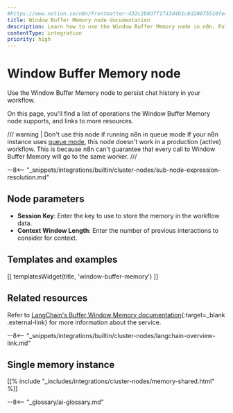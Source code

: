 ```yaml
---
#https://www.notion.so/n8n/Frontmatter-432c2b8dff1f43d4b1c8d20075510fe4
title: Window Buffer Memory node documentation
description: Learn how to use the Window Buffer Memory node in n8n. Follow technical documentation to integrate Window Buffer Memory node into your workflows.
contentType: integration
priority: high
---
```


# Window Buffer Memory node

Use the Window Buffer Memory node to persist chat history in your workflow.

On this page, you'll find a list of operations the Window Buffer Memory node supports, and links to more resources.

/// warning | Don't use this node if running n8n in queue mode
If your n8n instance uses [queue mode](/hosting/scaling/queue-mode/), this node doesn't work in a production (active) workflow. This is because n8n can't guarantee that every call to Window Buffer Memory will go to the same worker.
///

--8<-- "_snippets/integrations/builtin/cluster-nodes/sub-node-expression-resolution.md"

## Node parameters

-   **Session Key**: Enter the key to use to store the memory in the workflow data.
-   **Context Window Length**: Enter the number of previous interactions to consider for context.

## Templates and examples

<!-- see https://www.notion.so/n8n/Pull-in-templates-for-the-integrations-pages-37c716837b804d30a33b47475f6e3780 -->
[[ templatesWidget(title, 'window-buffer-memory') ]]

## Related resources

Refer to [LangChain's Buffer Window Memory documentation](https://js.langchain.com/docs/modules/memory/types/buffer_window){:target=_blank .external-link} for more information about the service.

--8<-- "_snippets/integrations/builtin/cluster-nodes/langchain-overview-link.md"

## Single memory instance

[[% include "_includes/integrations/cluster-nodes/memory-shared.html" %]]


--8<-- "_glossary/ai-glossary.md"
